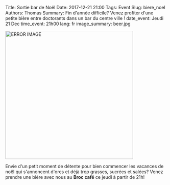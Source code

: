Title: Sortie bar de Noël
Date: 2017-12-21 21:00
Tags: Event
Slug: biere_noel
Authors: Thomas
Summary: Fin d'année difficile? Venez profiter d'une petite bière entre doctorants dans un bar du centre ville !
date_event: Jeudi 21 Dec
time_event: 21h00
lang: fr
image_summary: beer.jpg 


<img src="/images/beer.jpg" style="width:400px;" alt="ERROR IMAGE">

Envie d'un petit moment de détente pour bien commencer les vacances de noël qui s'annoncent d'ores et déjà trop grasses, sucrées et salées? Venez prendre une bière avec nous au __Broc café__ ce jeudi à partir de 21h!

